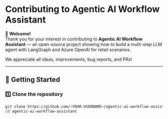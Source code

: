 # Contributing to Agentic AI Workflow Assistant

👋 **Welcome!**  
Thank you for your interest in contributing to **Agentic AI Workflow Assistant** — an open-source project showing how to build a multi-step LLM agent with LangGraph and Azure OpenAI for retail scenarios.

We appreciate all ideas, improvements, bug reports, and PRs!

---

## 🚀 Getting Started

### 1️⃣ Clone the repository

```bash
git clone https://github.com/<YOUR-USERNAME>/agentic-ai-workflow-assistant.git
cd agentic-ai-workflow-assistant
